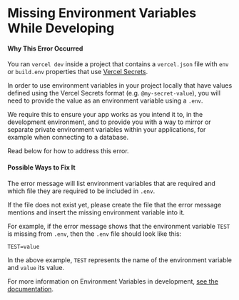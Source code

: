 # Missing Environment Variables While Developing

#### Why This Error Occurred

You ran `vercel dev` inside a project that contains a `vercel.json` file with `env` or `build.env` properties that use [Vercel Secrets](https://vercel.com/docs/concepts/projects/environment-variables).

In order to use environment variables in your project locally that have values defined using the Vercel Secrets format (e.g. `@my-secret-value`), you will need to provide the value as an environment variable using a `.env`.

We require this to ensure your app works as you intend it to, in the development environment, and to provide you with a way to mirror or separate private environment variables within your applications, for example when connecting to a database.

Read below for how to address this error.

#### Possible Ways to Fix It

The error message will list environment variables that are required and which file they are required to be included in `.env`.

If the file does not exist yet, please create the file that the error message mentions and insert the missing environment variable into it.

For example, if the error message shows that the environment variable `TEST` is missing from `.env`, then the `.env` file should look like this:

```
TEST=value
```

In the above example, `TEST` represents the name of the environment variable and `value` its value.

For more information on Environment Variables in development, [see the documentation](https://vercel.com/docs/concepts/projects/environment-variables).
